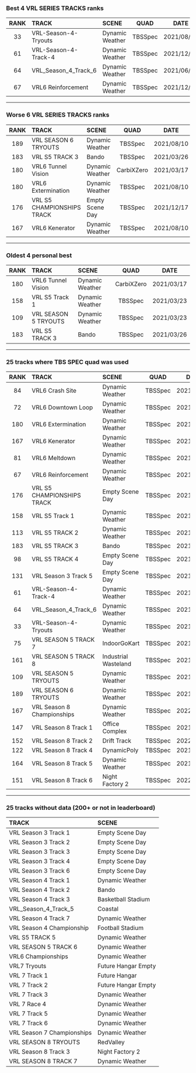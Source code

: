 ### Best 4 VRL SERIES TRACKS ranks
|RANK|TRACK|SCENE|QUAD|DATE|
|:---:|:---|:---|:---:|:---:|
|33|VRL-Season-4-Tryouts|Dynamic Weather|TBSSpec|2021/08/30|
|61|VRL-Season-4-Track-4|Dynamic Weather|TBSSpec|2021/12/18|
|64|VRL_Season_4_Track_6|Dynamic Weather|TBSSpec|2021/06/09|
|67|VRL6 Reinforcement|Dynamic Weather|TBSSpec|2021/12/28|
---
### Worse 6 VRL SERIES TRACKS ranks
|RANK|TRACK|SCENE|QUAD|DATE|
|:---:|:---|:---|:---:|:---:|
|189|VRL SEASON 6 TRYOUTS|Dynamic Weather|TBSSpec|2021/08/10|
|183|VRL S5 TRACK 3|Bando|TBSSpec|2021/03/26|
|180|VRL6 Tunnel Vision|Dynamic Weather|CarbiXZero|2021/03/17|
|180|VRL6 Extermination|Dynamic Weather|TBSSpec|2021/08/10|
|176|VRL S5 CHAMPIONSHIPS TRACK|Empty Scene Day|TBSSpec|2021/12/17|
|167|VRL6 Kenerator|Dynamic Weather|TBSSpec|2021/08/10|
---
### Oldest 4 personal best
|RANK|TRACK|SCENE|QUAD|DATE|
|:---:|:---|:---|:---:|:---:|
|180|VRL6 Tunnel Vision|Dynamic Weather|CarbiXZero|2021/03/17|
|158|VRL S5 Track 1|Dynamic Weather|TBSSpec|2021/03/23|
|109|VRL SEASON 5 TRYOUTS|Dynamic Weather|TBSSpec|2021/03/23|
|183|VRL S5 TRACK 3|Bando|TBSSpec|2021/03/26|
---
### 25 tracks where TBS SPEC quad was used
|RANK|TRACK|SCENE|QUAD|DATE|
|:---:|:---|:---|:---:|:---:|
|84|VRL6 Crash Site|Dynamic Weather|TBSSpec|2021/08/10|
|72|VRL6 Downtown Loop|Dynamic Weather|TBSSpec|2021/08/10|
|180|VRL6 Extermination|Dynamic Weather|TBSSpec|2021/08/10|
|167|VRL6 Kenerator|Dynamic Weather|TBSSpec|2021/08/10|
|81|VRL6 Meltdown|Dynamic Weather|TBSSpec|2021/12/17|
|67|VRL6 Reinforcement|Dynamic Weather|TBSSpec|2021/12/28|
|176|VRL S5 CHAMPIONSHIPS TRACK|Empty Scene Day|TBSSpec|2021/12/17|
|158|VRL S5 Track 1|Dynamic Weather|TBSSpec|2021/03/23|
|113|VRL S5 TRACK 2|Dynamic Weather|TBSSpec|2021/12/17|
|183|VRL S5 TRACK 3|Bando|TBSSpec|2021/03/26|
|98|VRL S5 TRACK 4|Empty Scene Day|TBSSpec|2021/12/17|
|131|VRL Season 3 Track 5|Empty Scene Day|TBSSpec|2021/11/11|
|61|VRL-Season-4-Track-4|Dynamic Weather|TBSSpec|2021/12/18|
|64|VRL_Season_4_Track_6|Dynamic Weather|TBSSpec|2021/06/09|
|33|VRL-Season-4-Tryouts|Dynamic Weather|TBSSpec|2021/08/30|
|75|VRL SEASON 5 TRACK 7|IndoorGoKart|TBSSpec|2021/04/06|
|161|VRL SEASON 5 TRACK 8|Industrial Wasteland|TBSSpec|2021/06/26|
|109|VRL SEASON 5 TRYOUTS|Dynamic Weather|TBSSpec|2021/03/23|
|189|VRL SEASON 6 TRYOUTS|Dynamic Weather|TBSSpec|2021/08/10|
|167|VRL Season 8 Championships|Dynamic Weather|TBSSpec|2022/02/12|
|147|VRL Season 8 Track 1|Office Complex|TBSSpec|2021/12/18|
|152|VRL Season 8 Track 2|Drift Track|TBSSpec|2022/05/12|
|122|VRL Season 8 Track 4|DynamicPoly|TBSSpec|2021/12/08|
|164|VRL Season 8 Track 5|Dynamic Weather|TBSSpec|2021/12/16|
|151|VRL Season 8 Track 6|Night Factory 2|TBSSpec|2022/01/09|
---
### 25 tracks without data (200+ or not in leaderboard)
|TRACK|SCENE|
|:---|:---|
|VRL Season 3 Track 1|Empty Scene Day|
|VRL Season 3 Track 2|Empty Scene Day|
|VRL Season 3 Track 3|Empty Scene Day|
|VRL Season 3 Track 4|Empty Scene Day|
|VRL Season 3 Track 6|Empty Scene Day|
|VRL Season 4 Track 1|Dynamic Weather|
|VRL Season 4 Track 2|Bando|
|VRL Season 4 Track 3|Basketball Stadium|
|VRL_Season_4_Track_5|Coastal|
|VRL Season 4 Track 7|Dynamic Weather|
|VRL Season 4 Championship|Football Stadium|
|VRL S5 TRACK 5|Dynamic Weather|
|VRL SEASON 5 TRACK 6|Dynamic Weather|
|VRL6 Championships|Dynamic Weather|
|VRL7 Tryouts|Future Hangar Empty|
|VRL 7 Track 1|Future Hangar|
|VRL 7 Track 2|Future Hangar Empty|
|VRL 7 Track 3|Dynamic Weather|
|VRL 7 Race 4|Dynamic Weather|
|VRL 7 Track 5|Dynamic Weather|
|VRL 7 Track 6|Dynamic Weather|
|VRL Season 7 Championships|Dynamic Weather|
|VRL SEASON 8 TRYOUTS|RedValley|
|VRL Season 8 Track 3|Night Factory 2|
|VRL SEASON 8 TRACK 7|Dynamic Weather|
